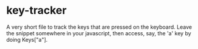 # key-tracker
A very short file to track the keys that are pressed on the keyboard.
Leave the snippet somewhere in your javascript, then access, say, the 'a' key by doing Keys["a"].
